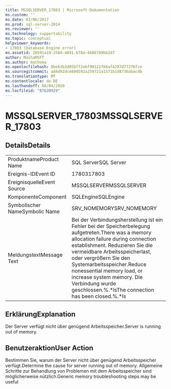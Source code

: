 ```yaml
---
title: MSSQLSERVER_17803 | Microsoft-Dokumentation
ms.custom: ''
ms.date: 03/06/2017
ms.prod: sql-server-2014
ms.reviewer: ''
ms.technology: supportability
ms.topic: conceptual
helpviewer_keywords:
- 17803 (Database Engine error)
ms.assetid: 28591a19-258d-4891-b78a-4686789bb2d7
author: MashaMSFT
ms.author: mathoma
ms.openlocfilehash: 8be63b3d05bff2ebf90122f66af4297d77376fce
ms.sourcegitcommit: ad4d92dce894592a259721a1571b1d8736abacdb
ms.translationtype: MT
ms.contentlocale: de-DE
ms.lasthandoff: 08/04/2020
ms.locfileid: "87620929"
---
```

# <a name="mssqlserver_17803"></a><span data-ttu-id="8cc24-102">MSSQLSERVER_17803</span><span class="sxs-lookup"><span data-stu-id="8cc24-102">MSSQLSERVER_17803</span></span>
    
## <a name="details"></a><span data-ttu-id="8cc24-103">Details</span><span class="sxs-lookup"><span data-stu-id="8cc24-103">Details</span></span>  
  
|||  
|-|-|  
|<span data-ttu-id="8cc24-104">Produktname</span><span class="sxs-lookup"><span data-stu-id="8cc24-104">Product Name</span></span>|<span data-ttu-id="8cc24-105">SQL Server</span><span class="sxs-lookup"><span data-stu-id="8cc24-105">SQL Server</span></span>|  
|<span data-ttu-id="8cc24-106">Ereignis-ID</span><span class="sxs-lookup"><span data-stu-id="8cc24-106">Event ID</span></span>|<span data-ttu-id="8cc24-107">17803</span><span class="sxs-lookup"><span data-stu-id="8cc24-107">17803</span></span>|  
|<span data-ttu-id="8cc24-108">Ereignisquelle</span><span class="sxs-lookup"><span data-stu-id="8cc24-108">Event Source</span></span>|<span data-ttu-id="8cc24-109">MSSQLSERVER</span><span class="sxs-lookup"><span data-stu-id="8cc24-109">MSSQLSERVER</span></span>|  
|<span data-ttu-id="8cc24-110">Komponente</span><span class="sxs-lookup"><span data-stu-id="8cc24-110">Component</span></span>|<span data-ttu-id="8cc24-111">SQLEngine</span><span class="sxs-lookup"><span data-stu-id="8cc24-111">SQLEngine</span></span>|  
|<span data-ttu-id="8cc24-112">Symbolischer Name</span><span class="sxs-lookup"><span data-stu-id="8cc24-112">Symbolic Name</span></span>|<span data-ttu-id="8cc24-113">SRV_NOMEMORY</span><span class="sxs-lookup"><span data-stu-id="8cc24-113">SRV_NOMEMORY</span></span>|  
|<span data-ttu-id="8cc24-114">Meldungstext</span><span class="sxs-lookup"><span data-stu-id="8cc24-114">Message Text</span></span>|<span data-ttu-id="8cc24-115">Bei der Verbindungsherstellung ist ein Fehler bei der Speicherbelegung aufgetreten.</span><span class="sxs-lookup"><span data-stu-id="8cc24-115">There was a memory allocation failure during connection establishment.</span></span> <span data-ttu-id="8cc24-116">Reduzieren Sie die vermeidbare Arbeitsspeicherlast, oder vergrößern Sie den Systemarbeitsspeicher.</span><span class="sxs-lookup"><span data-stu-id="8cc24-116">Reduce nonessential memory load, or increase system memory.</span></span> <span data-ttu-id="8cc24-117">Die Verbindung wurde geschlossen.%.\*ls</span><span class="sxs-lookup"><span data-stu-id="8cc24-117">The connection has been closed.%.\*ls</span></span>|  
  
## <a name="explanation"></a><span data-ttu-id="8cc24-118">Erklärung</span><span class="sxs-lookup"><span data-stu-id="8cc24-118">Explanation</span></span>  
 <span data-ttu-id="8cc24-119">Der Server verfügt nicht über genügend Arbeitsspeicher.</span><span class="sxs-lookup"><span data-stu-id="8cc24-119">Server is running out of memory.</span></span>  
  
## <a name="user-action"></a><span data-ttu-id="8cc24-120">Benutzeraktion</span><span class="sxs-lookup"><span data-stu-id="8cc24-120">User Action</span></span>  
 <span data-ttu-id="8cc24-121">Bestimmen Sie, warum der Server nicht über genügend Arbeitsspeicher verfügt.</span><span class="sxs-lookup"><span data-stu-id="8cc24-121">Determine the cause for server running out of memory.</span></span> <span data-ttu-id="8cc24-122">Allgemeine Schritte zur Behandlung von Problemen mit dem Arbeitsspeicher sind möglicherweise nützlich.</span><span class="sxs-lookup"><span data-stu-id="8cc24-122">Generic memory troubleshooting steps may be useful</span></span>  
  
  
